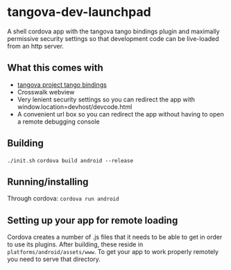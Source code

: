 # tangova-dev-launchpad
A shell cordova app with the tangova tango bindings plugin and maximally permissive security settings so that development code can be live-loaded from an http server.

## What this comes with
* [tangova project tango bindings](https://github.com/PyryM/tangova)
* Crosswalk webview
* Very lenient security settings so you can redirect the app with window.location=devhost/devcode.html
* A convenient url box so you can redirect the app without having to open a remote debugging console

## Building
`./init.sh`
`cordova build android --release`

## Running/installing
Through cordova: `cordova run android`

## Setting up your app for remote loading
Cordova creates a number of .js files that it needs to be able to get in order to use its plugins. After building, these reside in `platforms/android/assets/www`. To get your app to work properly remotely you need to serve that directory. 